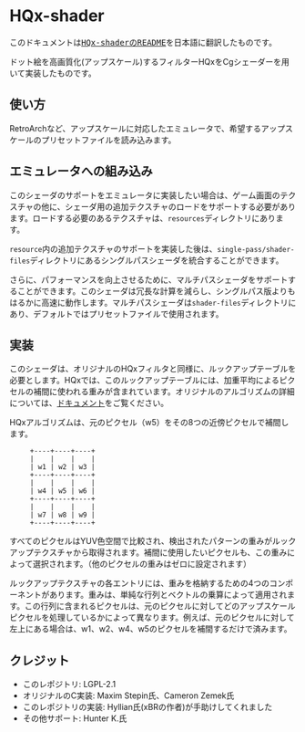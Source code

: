 # HQx-shader

<pre>
このドキュメントは<a href="https://github.com/CrossVR/hqx-shader/blob/53540f5f0d985c385dc108b41ab89980f2b214f4/README.md">HQx-shaderのREADME</a>を日本語に翻訳したものです。
</pre>

ドット絵を高画質化(アップスケール)するフィルターHQxをCgシェーダーを用いて実装したものです。

## 使い方

RetroArchなど、アップスケールに対応したエミュレータで、希望するアップスケールのプリセットファイルを読み込みます。

## エミュレータへの組み込み

このシェーダのサポートをエミュレータに実装したい場合は、ゲーム画面のテクスチャの他に、シェーダ用の追加テクスチャのロードをサポートする必要があります。ロードする必要のあるテクスチャは、`resources`ディレクトリにあります。

`resource`内の追加テクスチャのサポートを実装した後は、`single-pass/shader-files`ディレクトリにあるシングルパスシェーダを統合することができます。

さらに、パフォーマンスを向上させるために、マルチパスシェーダをサポートすることができます。このシェーダは冗長な計算を減らし、シングルパス版よりもはるかに高速に動作します。マルチパスシェーダは`shader-files`ディレクトリにあり、デフォルトではプリセットファイルで使用されます。

## 実装

このシェーダは、オリジナルのHQxフィルタと同様に、ルックアップテーブルを必要とします。HQxでは、このルックアップテーブルには、加重平均によるピクセルの補間に使われる重みが含まれています。オリジナルのアルゴリズムの詳細については、[ドキュメント](algorithm.md)をご覧ください。

HQxアルゴリズムは、元のピクセル（w5）をその8つの近傍ピクセルで補間します。

```
     +----+----+----+
     |    |    |    |
     | w1 | w2 | w3 |
     +----+----+----+
     |    |    |    |
     | w4 | w5 | w6 |
     +----+----+----+
     |    |    |    |
     | w7 | w8 | w9 |
     +----+----+----+
```

すべてのピクセルはYUV色空間で比較され、検出されたパターンの重みがルックアップテクスチャから取得されます。補間に使用したいピクセルも、この重みによって選択されます。（他のピクセルの重みはゼロに設定されます）

ルックアップテクスチャの各エントリには、重みを格納するための4つのコンポーネントがあります。重みは、単純な行列とベクトルの乗算によって適用されます。この行列に含まれるピクセルは、元のピクセルに対してどのアップスケールピクセルを処理しているかによって異なります。例えば、元のピクセルに対して左上にある場合は、w1、w2、w4、w5のピクセルを補間するだけで済みます。

## クレジット

- このレポジトリ: LGPL-2.1
- オリジナルのC実装: Maxim Stepin氏、Cameron Zemek氏
- このレポジトリの実装: Hyllian氏(xBRの作者)が手助けしてくれました
- その他サポート: Hunter K.氏

